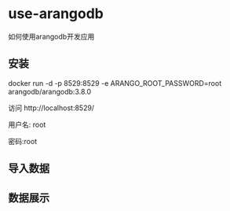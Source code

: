 # use-arangodb
如何使用arangodb开发应用
## 安装

docker run -d -p 8529:8529 -e ARANGO_ROOT_PASSWORD=root  arangodb/arangodb:3.8.0

访问 http://localhost:8529/

用户名: root

密码:root

## 导入数据


## 数据展示
